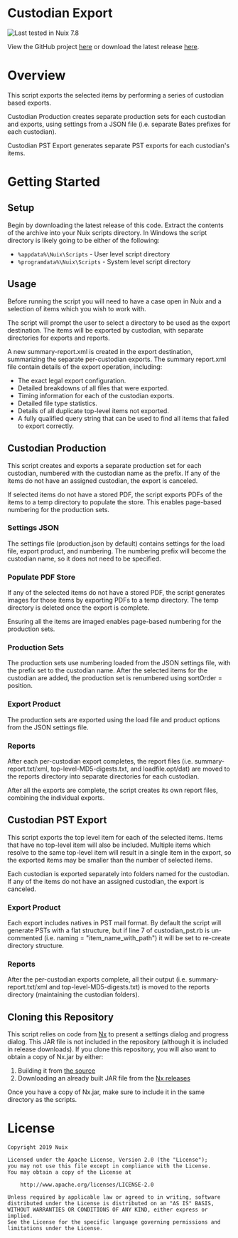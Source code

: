 Custodian Export
==============

![Last tested in Nuix 7.8](https://img.shields.io/badge/Nuix-7.8-green.svg)

View the GitHub project [here](https://github.com/Nuix/Custodian-Export) or download the latest release [here](https://github.com/Nuix/Custodian-Export/releases).

# Overview

This script exports the selected items by performing a series of custodian based exports.

Custodian Production creates separate production sets for each custodian and exports, using settings from a JSON file (i.e. separate Bates prefixes for each custodian).

Custodian PST Export generates separate PST exports for each custodian's items.

# Getting Started

## Setup

Begin by downloading the latest release of this code.  Extract the contents of the archive into your Nuix scripts directory.  In Windows the script directory is likely going to be either of the following:

- `%appdata%\Nuix\Scripts` - User level script directory
- `%programdata%\Nuix\Scripts` - System level script directory

## Usage

Before running the script you will need to have a case open in Nuix and a selection of items which you wish to work with.

The script will prompt the user to select a directory to be used as the export destination. The items will be exported by custodian, with separate directories for exports and reports.

A new summary-report.xml is created in the export destination, summarizing the separate per-custodian exports. The summary report.xml file contain details of the export operation, including:
- The exact legal export configuration.
- Detailed breakdowns of all files that were exported.
- Timing information for each of the custodian exports.
- Detailed file type statistics.
- Details of all duplicate top-level items not exported.
- A fully qualified query string that can be used to find all items that failed to export correctly.

## Custodian Production

This script creates and exports a separate production set for each custodian, numbered with the custodian name as the prefix. If any of the items do not have an assigned custodian, the export is canceled.

If selected items do not have a stored PDF, the script exports PDFs of the items to a temp directory to populate the store. This enables page-based numbering for the production sets.

### Settings JSON

The settings file (production.json by default) contains settings for the load file, export product, and numbering. The numbering prefix will become the custodian name, so it does not need to be specified.

### Populate PDF Store

If any of the selected items do not have a stored PDF, the script generates images for those items by exporting PDFs to a temp directory. The temp directory is deleted once the export is complete.

Ensuring all the items are imaged enables page-based numbering for the production sets.

### Production Sets

The production sets use numbering loaded from the JSON settings file, with the prefix set to the custodian name. After the selected items for the custodian are added, the production set is renumbered using sortOrder = position.

### Export Product

The production sets are exported using the load file and product options from the JSON settings file.

### Reports

After each per-custodian export completes, the report files (i.e. summary-report.txt/xml, top-level-MD5-digests.txt, and loadfile.opt/dat) are moved to the reports directory into separate directories for each custodian.

After all the exports are complete, the script creates its own report files, combining the individual exports.

## Custodian PST Export

This script exports the top level item for each of the selected items. Items that have no top-level item will also be included. Multiple items which resolve to the same top-level item will result in a single item in the export, so the exported items may be smaller than the number of selected items.

Each custodian is exported separately into folders named for the custodian. If any of the items do not have an assigned custodian, the export is canceled.

### Export Product

Each export includes natives in PST mail format. By default the script will generate PSTs with a flat structure, but if line 7 of custodian_pst.rb is un-commented (i.e. naming = "item_name_with_path") it will be set to re-create directory structure.

### Reports

After the per-custodian exports complete, all their output (i.e. summary-report.txt/xml and top-level-MD5-digests.txt) is moved to the reports directory (maintaining the custodian folders).

## Cloning this Repository

This script relies on code from [Nx](https://github.com/Nuix/Nx) to present a settings dialog and progress dialog.  This JAR file is not included in the repository (although it is included in release downloads).  If you clone this repository, you will also want to obtain a copy of Nx.jar by either:
1. Building it from [the source](https://github.com/Nuix/Nx)
2. Downloading an already built JAR file from the [Nx releases](https://github.com/Nuix/Nx/releases)

Once you have a copy of Nx.jar, make sure to include it in the same directory as the scripts.

# License

```
Copyright 2019 Nuix

Licensed under the Apache License, Version 2.0 (the "License");
you may not use this file except in compliance with the License.
You may obtain a copy of the License at

    http://www.apache.org/licenses/LICENSE-2.0

Unless required by applicable law or agreed to in writing, software
distributed under the License is distributed on an "AS IS" BASIS,
WITHOUT WARRANTIES OR CONDITIONS OF ANY KIND, either express or implied.
See the License for the specific language governing permissions and
limitations under the License.
```

